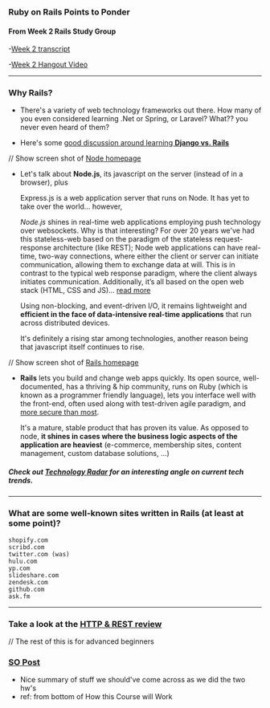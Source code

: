 ### Ruby on Rails Points to Ponder 

#### From Week 2 Rails Study Group


-[Week 2 transcript]()

-[Week 2 Hangout Video]()


---

### Why Rails?

- There's a variety of web technology frameworks out there.  How many of you even considered learning .Net or
    Spring, or Laravel?   What?? you never even heard of them?

- Here's some [good discussion around learning **Django vs. Rails**](http://www.quora.com/Ruby-vs-Python/Which-should-I-learn-Django-or-Rails)


// Show screen shot of [Node homepage](http://nodejs.org/)
- Let's talk about **Node.js**, its javascript on the server (instead of in a browser), plus
 
    Express.js is a web application server that runs on Node.  It has yet to take over the world... however,

	*Node.js* shines in real-time web applications employing push technology over websockets. Why is that interesting? For over 20 years we've had this stateless-web based on the paradigm of the stateless request-response architecture (like REST); Node web applications can have real-time, two-way connections, where either the client or server can initiate communication, allowing them to exchange data at will. This is in contrast to the typical web response paradigm, where the client always initiates communication. Additionally, it’s all based on the open web stack (HTML, CSS and JS)... [read more](http://www.toptal.com/nodejs/why-the-hell-would-i-use-node-js)

	Using non-blocking, and event-driven I/O, it remains lightweight and **efficient in the face of data-intensive real-time applications** that run across distributed devices.  
    
    It's definitely a rising star among technologies, another reason being that javascript itself continues to rise.

// Show screen shot of [Rails homepage](http://rubyonrails.org/)

- **Rails** lets you build and change web apps quickly.  Its open source, well-documented, has a thriving & hip
	community, runs on Ruby (which is known as a programmer friendly language), lets you interface well with the front-end, often used 
	along with test-driven agile paradigm, and [more secure than most](http://youtu.be/2Ex8EEv-WPs).   

	It's a mature, stable product that has proven its value.  As opposed to node, **it shines in cases where the
	business logic aspects of the application are heaviest** (e-commerce, membership sites, content management, custom database solutions, ...)


##### Check out [Technology Radar](http://www.thoughtworks.com/radar/#/) for an interesting angle on current tech trends.

---

### What are some well-known sites written in Rails (at least at some point)?

	shopify.com
	scribd.com
	twitter.com (was)
	hulu.com
	yp.com
	slideshare.com
	zendesk.com
	github.com
	ask.fm

---

<a name="http"></a>
### Take a look at the [HTTP & REST review]()

// The rest of this is for advanced beginners

### [SO Post](http://stackoverflow.com/questions/5205002/summary-of-ruby-on-rails-fundamental-concepts)  

- Nice summary of stuff we should've come across as we did the two hw's
- ref: from bottom of How this Course will Work

